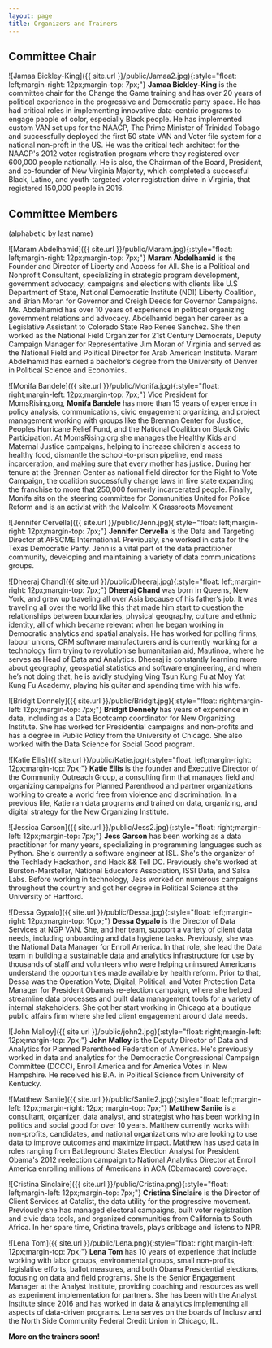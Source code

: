 ```yaml
---
layout: page
title: Organizers and Trainers
---
```

## **Committee Chair**

![Jamaa Bickley-King]({{ site.url }}/public/Jamaa2.jpg){:style="float: left;margin-right: 12px;margin-top: 7px;"}
**Jamaa Bickley-King** is the committee chair for the Change the Game training and has over 20 years of political experience in the progressive and Democratic party space. He has had critical roles in implementing innovative data-centric programs to engage people of color, especially Black people. He has implemented custom VAN set ups for the NAACP, The Prime Minister of Trinidad Tobago and successfully deployed the first 50 state VAN and Voter file system for a national non-proft in the US. He was the critical tech architect for the NAACP's 2012 voter registration program where they registered over 600,000 people nationally. He is also, the Chairman of the Board, President, and co-founder of New Virginia Majority, which completed a successful Black, Latino, and youth-targeted voter registration drive in Virginia, that registered 150,000 people in 2016.

## **Committee Members** 

(alphabetic by last name)

![Maram Abdelhamid]({{ site.url }}/public/Maram.jpg){:style="float: left;margin-right: 12px;margin-top: 7px;"}
**Maram Abdelhamid** is the Founder and Director of Liberty and Access for All. She is a Political and Nonprofit Consultant, specializing in strategic program development, government advocacy, campaigns and elections with clients like U.S Department of State, National Democratic Institute (NDI) Liberty Coalition, and Brian Moran for Governor and Creigh Deeds for Governor Campaigns. Ms. Abdelhamid has over 10 years of experience in political organizing government relations and advocacy. Abdelhamid began her career as a Legislative Assistant to Colorado State Rep Renee Sanchez. She then worked as the National Field Organizer for 21st Century Democrats, Deputy Campaign Manager for Representative Jim Moran of Virginia and served as the National Field and Political Director for Arab American Institute. Maram Abdelhamid has earned a bachelor’s degree from the University of Denver in Political Science and Economics.

![Monifa Bandele]({{ site.url }}/public/Monifa.jpg){:style="float: right;margin-left: 12px;margin-top: 7px;"}
Vice President for MomsRising.org, **Monifa Bandele** has more than 15 years of experience in policy analysis, communications, civic engagement organizing, and project management working with groups like the Brennan Center for Justice, Peoples Hurricane Relief Fund, and the National Coalition on Black Civic Participation. At MomsRising.org she manages the Healthy Kids and Maternal Justice campaigns, helping to increase children's access to healthy food, dismantle the school-to-prison pipeline, end mass incarceration, and making sure that every mother has justice. During her tenure at the Brennan Center as national field director for the Right to Vote Campaign, the coalition successfully change laws in five state expanding the franchise to more that 250,000 formerly incarcerated people. Finally, Monifa sits on the steering committee for Communities United for Police Reform and is an activist with the Malcolm X Grassroots Movement

![Jennifer Cervella]({{ site.url }}/public/Jenn.jpg){:style="float: left;margin-right: 12px;margin-top: 7px;"}
**Jennifer Cervella** is the Data and Targeting Director at AFSCME International. Previously, she worked in data for the Texas Democratic Party. Jenn is a vital part of the data practitioner community, developing and maintaining a variety of data communications groups.


![Dheeraj Chand]({{ site.url }}/public/Dheeraj.jpg){:style="float: left;margin-right: 12px;margin-top: 7px;"} 
**Dheeraj Chand** was born in Queens, New York, and grew up traveling all over Asia because of his father’s job. It was traveling all over the world like this that made him start to question the relationships between boundaries, physical geography, culture and ethnic identity, all of which became relevant when he began working in Democratic analytics and spatial analysis. He has worked for polling firms, labour unions, CRM software manufacturers and is currently working for a technology firm trying to revolutionise humanitarian aid, Mautinoa, where he serves as Head of Data and Analytics. Dheeraj is constantly learning more about geography, geospatial statistics and software engineering, and when he’s not doing that, he is avidly studying Ving Tsun Kung Fu at Moy Yat Kung Fu Academy, playing his guitar and spending time with his wife.

![Bridgit Donnely]({{ site.url }}/public/Bridgit.jpg){:style="float: right;margin-left: 12px;margin-top: 7px;"}
**Bridgit Donnely** has years of experience in data, including as a Data Bootcamp coordinator for New Organizing Institute. She has worked for Presidential campaigns and non-profits and has a degree in Public Policy from the University of Chicago. She also worked with the Data Science for Social Good program. 


![Katie Ellis]({{ site.url }}/public/Katie.jpg){:style="float: left;margin-right: 12px;margin-top: 7px;"}
**Katie Ellis** is the founder and Executive Director of the Community Outreach Group, a consulting firm that manages field and organizing campaigns for Planned Parenthood and partner organizations working to create a world free from violence and discrimination. In a previous life, Katie ran data programs and trained on data, organizing, and digital strategy for the New Organizing Institute.

![Jessica Garson]({{ site.url }}/public/Jess2.jpg){:style="float: right;margin-left: 12px;margin-top: 7px;"}
**Jess Garson** has been working as a data practitioner for many years, specializing in programming languages such as Python. She's currently a software engineer at ISL. She's the organizer of the Techlady Hackathon, and Hack && Tell DC. Previously she's worked at Burston-Marstellar, National Educators Association, ISSI Data, and Salsa Labs. Before working in technology, Jess worked on numerous campaigns throughout the country and got her degree in Political Science at the University of Hartford.


![Dessa Gypalo]({{ site.url }}/public/Dessa.jpg){:style="float: left;margin-right: 12px;margin-top: 10px;"}
**Dessa Gypalo** is the Director of Data Services at NGP VAN. She, and her team, support a variety of client data needs, including onboarding and data hygiene tasks. Previously, she was the National Data Manager for Enroll America. In that role, she lead the Data team in building a sustainable data and analytics infrastructure for use by thousands of staff and volunteers who were helping uninsured Americans understand the opportunities made available by health reform. Prior to that, Dessa was the Operation Vote, Digital, Political, and Voter Protection Data Manager for President Obama’s re-election campaign, where she helped streamline data processes and built data management tools for a variety of internal stakeholders. She got her start working in Chicago at a boutique public affairs firm where she led client engagement around data needs. 

![John Malloy]({{ site.url }}/public/john2.jpg){:style="float: right;margin-left: 12px;margin-top: 7px;"}
**John Malloy** is the Deputy Director of Data and Analytics for Planned Parenthood Federation of America. He's previously worked in data and analytics for the Democractic Congressional Campaign Committee (DCCC), Enroll America and for America Votes in New Hampshire. He received his B.A. in Political Science from University of Kentucky.

![Matthew Saniie]({{ site.url }}/public/Saniie2.jpg){:style="float: left;margin-left: 12px;margin-right: 12px; margin-top: 7px;"} 
**Matthew Saniie** is a consultant, organizer, data analyst, and strategist who has been working in politics and social good for over 10 years. Matthew currently works with non-profits, candidates, and national organizations who are looking to use data to improve outcomes and maximize impact. Matthew has used data in roles ranging from Battleground States Election Analyst for President Obama's 2012 reelection campaign to National Analytics Director at Enroll America enrolling millions of Americans in ACA (Obamacare) coverage.

![Cristina Sinclaire]({{ site.url }}/public/Cristina.png){:style="float: left;margin-left: 12px;margin-top: 7px;"}
**Cristina Sinclaire** is the Director of Client Services at Catalist, the data utility for the progressive movement. Previously she has managed electoral campaigns, built voter registration and civic data tools, and organized communities from California to South Africa. In her spare time, Cristina travels, plays cribbage and listens to NPR.  

![Lena Tom]({{ site.url }}/public/Lena.png){:style="float: right;margin-left: 12px;margin-top: 7px;"}
**Lena Tom** has 10 years of experience that include working with labor groups, environmental groups, small non-profits, legislative efforts, ballot measures, and both Obama Presidential elections, focusing on data and field programs. She is the Senior Engagement Manager at the Analyst Institute, providing coaching and resources as well as experiment implementation for partners. She has been with the Analyst Institute since 2016 and has worked in data & analytics implementing all aspects of data-driven programs. Lena serves on the boards of Inclusv and the North Side Community Federal Credit Union in Chicago, IL.

**More on the trainers soon!**
